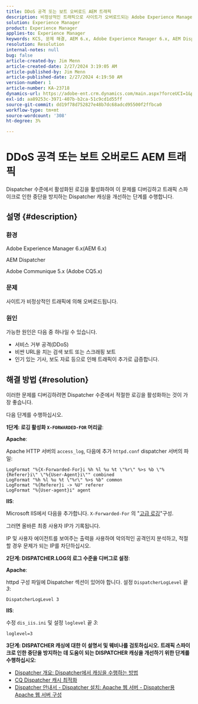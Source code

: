 ```yaml
---
title: DDoS 공격 또는 보트 오버로드 AEM 트래픽
description: 비정상적인 트래픽으로 사이트가 오버로드되는 Adobe Experience Manager 문제를 해결하는 방법에 대해 알아봅니다.
solution: Experience Manager
product: Experience Manager
applies-to: Experience Manager
keywords: KCS, 문제 해결, AEM 6.x, Adobe Experience Manager 6.x, AEM Dispatcher, CQ5.x, Adobe Communique 5.x, Adobe CQ5.x, DDoS 공격, 서비스 거부, 보트, 과부하, 트래픽
resolution: Resolution
internal-notes: null
bug: false
article-created-by: Jim Menn
article-created-date: 2/27/2024 3:19:05 AM
article-published-by: Jim Menn
article-published-date: 2/27/2024 4:19:50 AM
version-number: 1
article-number: KA-23718
dynamics-url: https://adobe-ent.crm.dynamics.com/main.aspx?forceUCI=1&pagetype=entityrecord&etn=knowledgearticle&id=68d651f5-1ed5-ee11-9079-6045bd006268
exl-id: aa89253c-3971-407b-b2ca-51c9cd1d55ff
source-git-commit: dd19f78d752827e48b7dc68adcd95500f2ffbca0
workflow-type: tm+mt
source-wordcount: '308'
ht-degree: 3%

---
```


# DDoS 공격 또는 보트 오버로드 AEM 트래픽


Dispatcher 수준에서 활성화된 로깅을 활성화하여 이 문제를 디버깅하고 트래픽 스파이크로 인한 중단을 방지하는 Dispatcher 캐싱을 개선하는 단계를 수행합니다.

## 설명 {#description}


### 환경

Adobe Experience Manager 6.x(AEM 6.x)

AEM Dispatcher

Adobe Communique 5.x (Adobe CQ5.x)

### 문제

사이트가 비정상적인 트래픽에 의해 오버로드됩니다.

### 원인

가능한 원인은 다음 중 하나일 수 있습니다.

- 서비스 거부 공격(DDoS)
- 비싼 URL을 치는 검색 보트 또는 스크래핑 보트
- 인기 있는 기사, 보도 자료 등으로 인해 트래픽이 추가로 급증합니다.



## 해결 방법 {#resolution}


이러한 문제를 디버깅하려면 Dispatcher 수준에서 적절한 로깅을 활성화하는 것이 가장 좋습니다.

다음 단계를 수행하십시오.

<b>1단계: 로깅 활성화 `X-FORWARDED-FOR` 머리글</b>:

<b>Apache</b>:

Apache HTTP 서버의 `access_log`, 다음에 추가 `httpd.conf` dispatcher 서버의 파일:


```
LogFormat "%{X-Forwarded-For}i %h %l %u %t \"%r\" %>s %b \"%{Referer}i\" \"%{User-Agent}i\"" combined
LogFormat "%h %l %u %t \"%r\" %>s %b" common
LogFormat "%{Referer}i -> %U" referer
LogFormat "%{User-agent}i" agent
```


<b>IIS</b>:

Microsoft IIS에서 다음을 추가합니다. `X-Forwarded-For` 의 &quot;[고급 로깅](https://learn.microsoft.com/en-us/iis/get-started/whats-new-in-iis-85/enhanced-logging-for-iis85)&quot;구성.

그러면 올바른 최종 사용자 IP가 기록됩니다.

IP 및 사용자 에이전트를 보여주는 출력을 사용하여 악의적인 공격인지 분석하고, 적절할 경우 문제가 되는 IP를 차단하십시오.

<b>2단계: DISPATCHER.LOG의 로그 수준을 디버그로 설정</b>:

<b>Apache</b>:

httpd 구성 파일에 Dispatcher 섹션이 있어야 합니다. 설정 `DispatcherLogLevel` 끝 *3*:

`DispatcherLogLevel 3`

<b>IIS</b>:

수정 `dis_iis.ini` 및 설정 `loglevel` 끝 *3*:

`loglevel=3`

<b>3단계: DISPATCHER 캐싱에 대한 이 설명서 및 웨비나를 검토하십시오. 트래픽 스파이크로 인한 중단을 방지하는 데 도움이 되는 DISPATCHER 캐싱을 개선하기 위한 단계를 수행하십시오</b>:

- [Dispatcher 개요: Dispatcher에서 캐싱을 수행하는 방법](https://experienceleague.adobe.com/docs/experience-manager-dispatcher/using/dispatcher.html#how-dispatcher-performs-caching)
- [CQ Dispatcher 캐시 최적화](https://github.com/cqsupport/webinar-dispatchercache)
- [Dispatcher 안내서 - Dispatcher 설치: Apache 웹 서버 - Dispatcher용 Apache 웹 서버 구성](https://experienceleague.adobe.com/docs/experience-manager-dispatcher/using/getting-started/dispatcher-install.html#apache-web-server-configure-apache-web-server-for-dispatcher)
